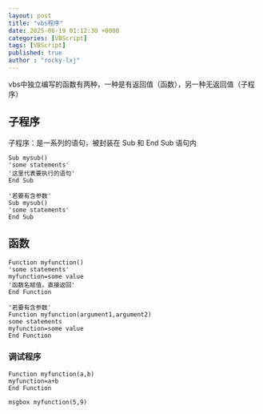 ```yaml
---
layout: post
title: "vbs程序"
date: 2025-06-19 01:12:30 +0000
categories: [VBScript]
tags: [VBScript]
published: true
author : "rocky-lxj"
---
```


vbs中独立编写的函数有两种，一种是有返回值（函数），另一种无返回值（子程序）
## 子程序
子程序：是一系列的语句，被封装在 Sub 和 End Sub 语句内
```
Sub mysub()
'some statements'
'这里代表要执行的语句'
End Sub

'若要有含参数'
Sub mysub()
'some statements'
End Sub
```

## 函数
```
Function myfunction()
'some statements'
myfunction=some value
'函数名赋值，直接返回'
End Function

'若要有含参数'
Function myfunction(argument1,argument2)
some statements
myfunction=some value
End Function
```

### 调试程序
```
Function myfunction(a,b)
myfunction=a+b
End Function

msgbox myfunction(5,9)

```
